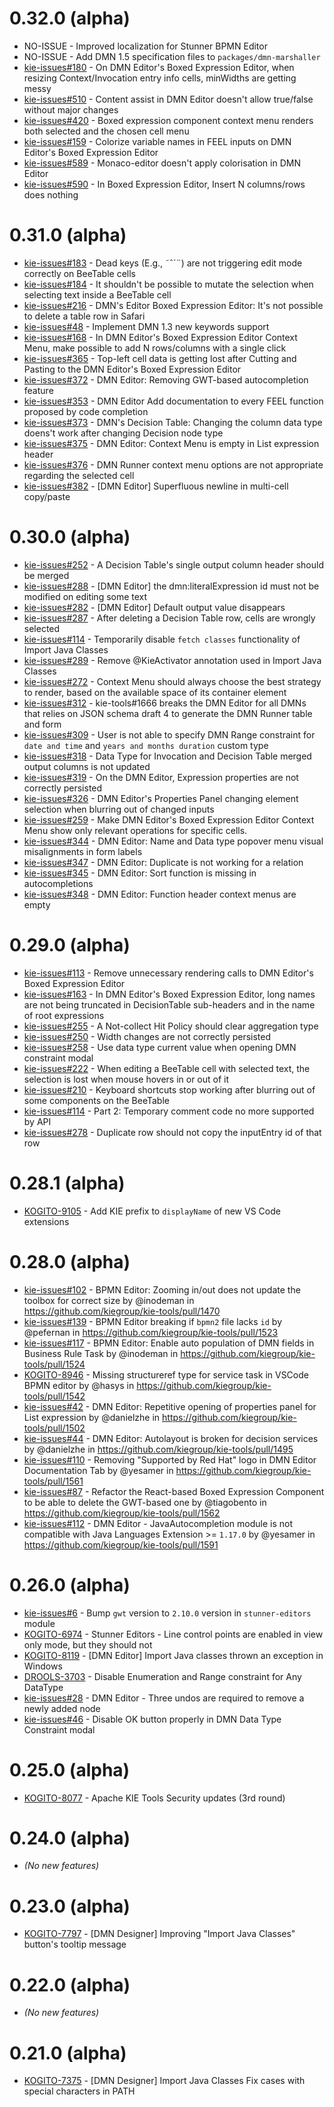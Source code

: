 # 0.32.0 (alpha)

- NO-ISSUE - Improved localization for Stunner BPMN Editor
- NO-ISSUE - Add DMN 1.5 specification files to `packages/dmn-marshaller`
- [kie-issues#180](https://github.com/kiegroup/kie-issues/issues/180) - On DMN Editor's Boxed Expression Editor, when resizing Context/Invocation entry info cells, minWidths are getting messy
- [kie-issues#510](https://github.com/kiegroup/kie-issues/issues/510) - Content assist in DMN Editor doesn't allow true/false without major changes
- [kie-issues#420](https://github.com/kiegroup/kie-issues/issues/420) - Boxed expression component context menu renders both selected and the chosen cell menu
- [kie-issues#159](https://github.com/kiegroup/kie-issues/issues/159) - Colorize variable names in FEEL inputs on DMN Editor's Boxed Expression Editor
- [kie-issues#589](https://github.com/kiegroup/kie-issues/issues/589) - Monaco-editor doesn't apply colorisation in DMN Editor
- [kie-issues#590](https://github.com/kiegroup/kie-issues/issues/590) - In Boxed Expression Editor, Insert N columns/rows does nothing

# 0.31.0 (alpha)

- [kie-issues#183](https://github.com/kiegroup/kie-issues/issues/183) - Dead keys (E.g., ˜ˆ´¨) are not triggering edit mode correctly on BeeTable cells
- [kie-issues#184](https://github.com/kiegroup/kie-issues/issues/184) - It shouldn't be possible to mutate the selection when selecting text inside a BeeTable cell
- [kie-issues#216](https://github.com/kiegroup/kie-issues/issues/216) - DMN's Editor Boxed Expression Editor: It's not possible to delete a table row in Safari
- [kie-issues#48](https://github.com/kiegroup/kie-issues/issues/48) - Implement DMN 1.3 new keywords support
- [kie-issues#168](https://github.com/kiegroup/kie-issues/issues/168) - In DMN Editor's Boxed Expression Editor Context Menu, make possible to add N rows/columns with a single click
- [kie-issues#365](https://github.com/kiegroup/kie-issues/issues/365) - Top-left cell data is getting lost after Cutting and Pasting to the DMN Editor's Boxed Expression Editor
- [kie-issues#372](https://github.com/kiegroup/kie-issues/issues/372) - DMN Editor: Removing GWT-based autocompletion feature
- [kie-issues#353](https://github.com/kiegroup/kie-issues/issues/353) - DMN Editor Add documentation to every FEEL function proposed by code completion
- [kie-issues#373](https://github.com/kiegroup/kie-issues/issues/373) - DMN's Decision Table: Changing the column data type doens't work after changing Decision node type
- [kie-issues#375](https://github.com/kiegroup/kie-issues/issues/375) - DMN Editor: Context Menu is empty in List expression header
- [kie-issues#376](https://github.com/kiegroup/kie-issues/issues/376) - DMN Runner context menu options are not appropriate regarding the selected cell
- [kie-issues#382](https://github.com/kiegroup/kie-issues/issues/382) - [DMN Editor] Superfluous newline in multi-cell copy/paste

# 0.30.0 (alpha)

- [kie-issues#252](https://github.com/kiegroup/kie-issues/issues/252) - A Decision Table's single output column header should be merged
- [kie-issues#288](https://github.com/kiegroup/kie-issues/issues/288) - [DMN Editor] the dmn:literalExpression id must not be modified on editing some text
- [kie-issues#282](https://github.com/kiegroup/kie-issues/issues/282) - [DMN Editor] Default output value disappears
- [kie-issues#287](https://github.com/kiegroup/kie-issues/issues/287) - After deleting a Decision Table row, cells are wrongly selected
- [kie-issues#114](https://github.com/kiegroup/kie-issues/issues/114) - Temporarily disable `fetch classes` functionality of Import Java Classes
- [kie-issues#289](https://github.com/kiegroup/kie-issues/issues/289) - Remove @KieActivator annotation used in Import Java Classes
- [kie-issues#272](https://github.com/kiegroup/kie-issues/issues/272) - Context Menu should always choose the best strategy to render, based on the available space of its container element
- [kie-issues#312](https://github.com/kiegroup/kie-issues/issues/312) - kie-tools#1666 breaks the DMN Editor for all DMNs that relies on JSON schema draft 4 to generate the DMN Runner table and form
- [kie-issues#309](https://github.com/kiegroup/kie-issues/issues/309) - User is not able to specify DMN Range constraint for `date and time` and `years and months duration` custom type
- [kie-issues#318](https://github.com/kiegroup/kie-issues/issues/318) - Data Type for Invocation and Decision Table merged output columns is not updated
- [kie-issues#319](https://github.com/kiegroup/kie-issues/issues/319) - On the DMN Editor, Expression properties are not correctly persisted
- [kie-issues#326](https://github.com/kiegroup/kie-issues/issues/326) - DMN Editor's Properties Panel changing element selection when blurring out of changed inputs
- [kie-issues#259](https://github.com/kiegroup/kie-issues/issues/259) - Make DMN Editor's Boxed Expression Editor Context Menu show only relevant operations for specific cells.
- [kie-issues#344](https://github.com/kiegroup/kie-issues/issues/344) - DMN Editor: Name and Data type popover menu visual misalignments in form labels
- [kie-issues#347](https://github.com/kiegroup/kie-issues/issues/347) - DMN Editor: Duplicate is not working for a relation
- [kie-issues#345](https://github.com/kiegroup/kie-issues/issues/345) - DMN Editor: Sort function is missing in autocompletions
- [kie-issues#348](https://github.com/kiegroup/kie-issues/issues/348) - DMN Editor: Function header context menus are empty

# 0.29.0 (alpha)

- [kie-issues#113](https://github.com/kiegroup/kie-issues/issues/113) - Remove unnecessary rendering calls to DMN Editor's Boxed Expression Editor
- [kie-issues#163](https://github.com/kiegroup/kie-issues/issues/163) - In DMN Editor's Boxed Expression Editor, long names are not being truncated in DecisionTable sub-headers and in the name of root expressions
- [kie-issues#255](https://github.com/kiegroup/kie-issues/issues/255) - A Not-collect Hit Policy should clear aggregation type
- [kie-issues#250](https://github.com/kiegroup/kie-issues/issues/250) - Width changes are not correctly persisted
- [kie-issues#258](https://github.com/kiegroup/kie-issues/issues/258) - Use data type current value when opening DMN constraint modal
- [kie-issues#222](https://github.com/kiegroup/kie-issues/issues/222) - When editing a BeeTable cell with selected text, the selection is lost when mouse hovers in or out of it
- [kie-issues#210](https://github.com/kiegroup/kie-issues/issues/210) - Keyboard shortcuts stop working after blurring out of some components on the BeeTable
- [kie-issues#114](https://github.com/kiegroup/kie-issues/issues/114) - Part 2: Temporary comment code no more supported by API
- [kie-issues#278](https://github.com/kiegroup/kie-issues/issues/278) - Duplicate row should not copy the inputEntry id of that row

# 0.28.1 (alpha)

- [KOGITO-9105](https://issues.redhat.com/browse/KOGITO-9105) - Add KIE prefix to `displayName` of new VS Code extensions

# 0.28.0 (alpha)

- [kie-issues#102](https://github.com/kiegroup/kie-issues/issues/102) - BPMN Editor: Zooming in/out does not update the toolbox for correct size by @inodeman in https://github.com/kiegroup/kie-tools/pull/1470
- [kie-issues#139](https://github.com/kiegroup/kie-issues/issues/139) - BPMN Editor breaking if `bpmn2` file lacks `id` by @pefernan in https://github.com/kiegroup/kie-tools/pull/1523
- [kie-issues#117](https://github.com/kiegroup/kie-issues/issues/117) - BPMN Editor: Enable auto population of DMN fields in Business Rule Task by @inodeman in https://github.com/kiegroup/kie-tools/pull/1524
- [KOGITO-8946](https://issues.redhat.com/browse/KOGITO-8946) - Missing structureref type for service task in VSCode BPMN editor by @hasys in https://github.com/kiegroup/kie-tools/pull/1542
- [kie-issues#42](https://github.com/kiegroup/kie-issues/issues/42) - DMN Editor: Repetitive opening of properties panel for List expression by @danielzhe in https://github.com/kiegroup/kie-tools/pull/1502
- [kie-issues#44](https://github.com/kiegroup/kie-issues/issues/44) - DMN Editor: Autolayout is broken for decision services by @danielzhe in https://github.com/kiegroup/kie-tools/pull/1495
- [kie-issues#110](https://github.com/kiegroup/kie-issues/issues/110) - Removing \"Supported by Red Hat\" logo in DMN Editor Documentation Tab by @yesamer in https://github.com/kiegroup/kie-tools/pull/1561
- [kie-issues#87](https://github.com/kiegroup/kie-issues/issues/87) - Refactor the React-based Boxed Expression Component to be able to delete the GWT-based one by @tiagobento in https://github.com/kiegroup/kie-tools/pull/1562
- [kie-issues#112](https://github.com/kiegroup/kie-issues/issues/112) - DMN Editor - JavaAutocompletion module is not compatible with Java Languages Extension >= `1.17.0` by @yesamer in https://github.com/kiegroup/kie-tools/pull/1591

# 0.26.0 (alpha)

- [kie-issues#6](https://github.com/kiegroup/kie-issues/issues/6) - Bump `gwt` version to `2.10.0` version in `stunner-editors` module
- [KOGITO-6974](https://issues.redhat.com/browse/KOGITO-6974) - Stunner Editors - Line control points are enabled in view only mode, but they should not
- [KOGITO-8119](https://issues.redhat.com/browse/KOGITO-8119) - [DMN Editor] Import Java classes thrown an exception in Windows
- [DROOLS-3703](https://issues.redhat.com/browse/DROOLS-3703) - Disable Enumeration and Range constraint for Any DataType
- [kie-issues#28](https://github.com/kiegroup/kie-issues/issues/28) - DMN Editor - Three undos are required to remove a newly added node
- [kie-issues#46](https://github.com/kiegroup/kie-issues/issues/46) - Disable OK button properly in DMN Data Type Constraint modal

# 0.25.0 (alpha)

- [KOGITO-8077](https://issues.redhat.com/browse/KOGITO-8077) - Apache KIE Tools Security updates (3rd round)

# 0.24.0 (alpha)

- _(No new features)_

# 0.23.0 (alpha)

- [KOGITO-7797](https://issues.redhat.com/browse/KOGITO-7797) - [DMN Designer] Improving \"Import Java Classes\" button's tooltip message

# 0.22.0 (alpha)

- _(No new features)_

# 0.21.0 (alpha)

- [KOGITO-7375](https://issues.redhat.com/browse/KOGITO-7375) - [DMN Designer] Import Java Classes Fix cases with special characters in PATH
